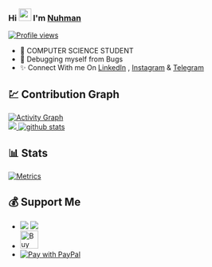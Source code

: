 
### Hi <img src="https://raw.githubusercontent.com/MartinHeinz/MartinHeinz/master/wave.gif" width="25px"> I'm [Nuhman](https://www.github.com/bughunter0)
[![Profile views](https://komarev.com/ghpvc/?username=bughunter0&label=Profile%20views)](https://github.com/bughunter0)

- 🎀 COMPUTER SCIENCE STUDENT
- 🎁 Debugging myself from Bugs
- ✨ Connect With me On [LinkedIn](https://www.linkedin.com/in/nuhmanpk) , [Instagram](https://www.instagram.com/nuhman_pk) & [Telegram](https://t.me/bughunterbots)

##  💹 Contribution Graph

<a href="https://github.com/bughunter0"><img alt="Activity Graph" src="https://activity-graph.herokuapp.com/graph?username=bughunter0&bg_color=20222b&color=F8D866&line=F85D7F&point=FFFFFF&hide_border=true" /></a>
<Br>
<a href="https://github.com/bughunter0">
    <img src="https://github-readme-streak-stats.herokuapp.com/?user=bughunter0"/>
  </a>
[![github stats](https://github-readme-stats.vercel.app/api?username=bughunter0)](https://www.github.com/bughunter0)

##  📊 Stats

[![Metrics](https://metrics.lecoq.io/bughunter0?template=classic&base.header=0&base.metadata=0&isocalendar=1&languages=1&people=1&isocalendar.duration=half-year&languages.limit=8&languages.sections=most-used&languages.colors=github&languages.threshold=0%25&languages.indepth=false&languages.recent.load=300&languages.recent.days=14&people.limit=24&people.size=28&people.types=followers%2C%20following&people.identicons=false&people.shuffle=false&config.timezone=Asia%2FCalcutta)](https://www.github.com/bughunter0)


## 💰 Support Me
- <a href="https://paytm.me/yoB-s0a"><img src="https://img.shields.io/badge/Paytm-Donate-blue"/></a> <a href="https://paytm.me/p-tPE0l"><img src="https://img.shields.io/badge/Paytm-Donate-blue"/></a>
- <a href='https://ko-fi.com/R5R05ND54' target='_blank'><img height='36' style='border:0px;height:36px;' src='https://cdn.ko-fi.com/cdn/kofi5.png?v=2' border='0' alt='Buy Me a Coffee at ko-fi.com' /></a>
- <a href="https://paypal.me/nuhmanpk"><img src="https://www.paypalobjects.com/webstatic/en_AU/i/buttons/btn_paywith_primary_s.png" alt="Pay with PayPal" /></a>

